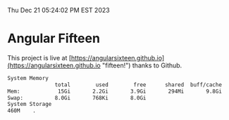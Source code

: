 Thu Dec 21 05:24:02 PM EST 2023

# Angular Fifteen


This project is live at [https://angularsixteen.github.io](https://angularsixteen.github.io "fifteen!") thanks to Github.

```bash
System Memory
               total        used        free      shared  buff/cache   available
Mem:            15Gi       2.2Gi       3.9Gi       294Mi       9.8Gi        13Gi
Swap:          8.0Gi       768Ki       8.0Gi
System Storage
460M	.
